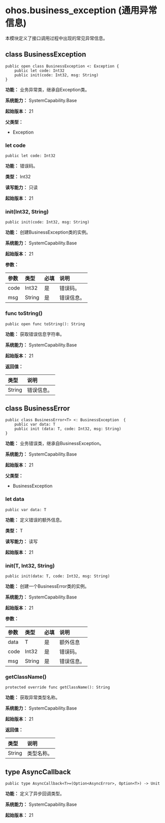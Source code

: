 # ohos.business_exception (通用异常信息)

本模块定义了接口调用过程中出现的常见异常信息。

## class BusinessException

```cangjie
public open class BusinessException <: Exception {
    public let code: Int32
    public init(code: Int32, msg: String)
}
```

**功能：** 业务异常类，继承自Exception类。

**系统能力：** SystemCapability.Base

**起始版本：** 21

**父类型：**

- Exception

### let code

```cangjie
public let code: Int32
```

**功能：** 错误码。

**类型：** Int32

**读写能力：** 只读

**起始版本：** 21

### init(Int32, String)

```cangjie
public init(code: Int32, msg: String)
```

**功能：** 创建BusinessException类的实例。

**系统能力：** SystemCapability.Base

**起始版本：** 21

**参数：**

| 参数 | 类型 | 必填 | 说明    |
|:---|:---|:---|:------|
| code | Int32 | 是 | 错误码。 |
| msg | String | 是 | 错误信息。|

### func toString()

```cangjie
public open func toString(): String
```

**功能：** 获取错误信息字符串。

**系统能力：** SystemCapability.Base

**起始版本：** 21

**返回值：**

| 类型 | 说明    |
|:----|:------|
| String | 错误信息。|

## class BusinessError

```cangjie
public class BusinessError<T> <: BusinessException  {
    public var data: T
    public init (data: T, code: Int32, msg: String)
}
```

**功能：** 业务错误类，继承自BusinessException。

**系统能力：** SystemCapability.Base

**起始版本：** 21

**父类型：**

- BusinessException

### let data

```cangjie
public var data: T
```

**功能：** 定义错误的额外信息。

**类型：** T

**读写能力：** 读写

**起始版本：** 21

### init(T, Int32, String)

```cangjie
public init(data: T, code: Int32, msg: String)
```

**功能：** 创建一个BusinessError类的实例。

**系统能力：** SystemCapability.Base

**起始版本：** 21

**参数：**

| 参数 | 类型 | 必填 | 说明    |
|:---|:---|:---|:------|
 | data | T | 是 | 额外信息  |
| code | Int32 | 是 | 错误码。 |
| msg | String | 是 | 错误信息。|

### getClassName()

```cangjie
protected override func getClassName(): String
```

**功能：** 获取异常类型名称。

**系统能力：** SystemCapability.Base

**起始版本：** 21

**返回值：**

| 类型     | 说明    |
|:-------|:------|
| String | 类型名称。 |

## type AsyncCallback

```cangjie
public type AsyncCallback<T>=(Option<AsyncError>, Option<T>) -> Unit
```

**功能：** 定义了异步回调类型。

**系统能力：** SystemCapability.Base

**起始版本：** 21
